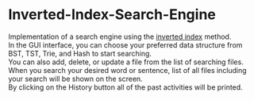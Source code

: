 # Inverted-Index-Search-Engine
Implementation of a search engine using the <a href="https://en.wikipedia.org/wiki/Inverted_index">inverted index</a> method. <br />
In the GUI interface, you can choose your preferred data structure from BST, TST, Trie, and Hash to start searching. <br />
You can also add, delete, or update a file from the list of searching files. <br />
When you search your desired word or sentence, list of all files including your search will be shown on the screen. <br />
By clicking on the History button all of the past activities will be printed. <br />
